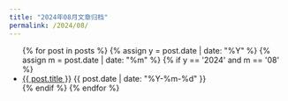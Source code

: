 ```yaml
---
title: "2024年08月文章归档"
permalink: /2024/08/
---
```


<ul>
{% for post in posts %}
  {% assign y = post.date | date: "%Y" %}
  {% assign m = post.date | date: "%m" %}
  {% if y == '2024' and m == '08' %}
  <li>
    <a href="{{ post.url }}">{{ post.title }}</a>
    <span>{{ post.date | date: "%Y-%m-%d" }}</span>
  </li>
  {% endif %}
{% endfor %}
</ul>
